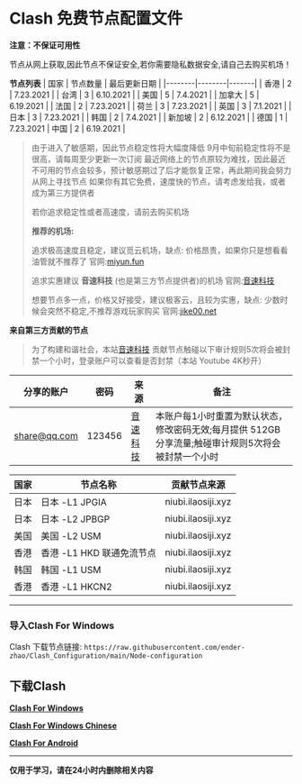 # Clash 免费节点配置文件

**注意：不保证可用性**

节点从网上获取,因此节点不保证安全,若你需要隐私数据安全,请自己去购买机场！

**节点列表**
| 国家 | 节点数量 | 最后更新日期 |
|--------|--------|-------|
| 香港 | 2 | 7.23.2021 |
| 台湾 | 3 | 6.10.2021 |
| 美国 | 5 | 7.4.2021 |
| 加拿大 | 5 | 6.19.2021 |
| 法国 | 2 | 7.23.2021 |
| 荷兰 | 3 | 7.23.2021 |
| 英国 | 3 | 7.1.2021 |
| 日本 | 3 | 7.23.2021 |
| 韩国 | 2 | 7.4.2021 |
| 新加坡 | 2 | 6.12.2021 |
| 德国 | 1 | 7.23.2021
| 中国 | 2 | 6.19.2021 |

> 由于进入了敏感期，因此节点稳定性将大幅度降低
> 9月中旬前稳定性将不是很高，请每周至少更新一次订阅
> 最近网络上的节点原较为难找，因此最近不可用的节点会较多，预计敏感期过了后才能恢复正常，再此期间我会努力从网上寻找节点
> 如果你有其它免费，速度快的节点，请考虑发给我，或者成为第三方提供者
> 
> 若你追求稳定性或者高速度，请前去购买机场
> 
> **推荐的机场:**
> 
> 追求极高速度且稳定，建议觅云机场，缺点: 价格昂贵，如果你只是想看看油管就不推荐了 官网:[miyun.fun](https://www.miyun.fun/register?code=y7watg)
> 
> 追求实惠建议 **音速科技** (也是第三方节点提供者)的机场 官网:[音速科技](https://niubi.ilaosiji.xyz/)
> 
> 想要节点多一点，价格又好接受，建议极客云，且较为实惠，缺点: 少数时候会突然不稳定,不推荐游戏玩家购买 官网:[jike00.net](https://jike00.net/)
> 

**来自第三方贡献的节点**

> 为了构建和谐社会，本站[音速科技](https://niubi.ilaosiji.xyz/) 贡献节点触碰以下审计规则5次将会被封禁一个小时，登录账户可以查看是否封禁（本站 Youtube 4K秒开）


| 分享的账户 | 密码 | 来源 | 备注 |
|--------|--------|-------|-------|
| share@qq.com | 123456 | [音速科技](https://niubi.ilaosiji.xyz/) | 本账户每1小时重置为默认状态，修改密码无效;每月提供 512GB 分享流量;触碰审计规则5次将会被封禁一个小时 |


| 国家 | 节点名称 | 贡献节点来源 |
|--------|--------|-------|
| 日本 | 日本 -L1 JPGIA | niubi.ilaosiji.xyz |
| 日本 | 日本 -L2 JPBGP | niubi.ilaosiji.xyz |
| 美国 | 美国 -L2 USM | niubi.ilaosiji.xyz |
| 香港 | 香港 -L1 HKD 联通免流节点 | niubi.ilaosiji.xyz |
| 韩国 | 韩国 -L1 USM | niubi.ilaosiji.xyz |
| 香港 | 香港 -L1 HKCN2 | niubi.ilaosiji.xyz |
***
### 导入Clash For Windows

Clash 下载节点链接: `https://raw.githubusercontent.com/ender-zhao/Clash_Configuration/main/Node-configuration`

## 下载Clash

**[Clash For Windows](https://github.com/Fndroid/clash_for_windows_pkg/releases)**

**[Clash For Windows Chinese](https://github.com/ender-zhao/Clash-for-Windows_Chinese)**

**[Clash For Android](https://play.google.com/store/apps/details?id=com.github.kr328.clash&hl=zh-CN)**

***
**仅用于学习，请在24小时内删除相关内容**

